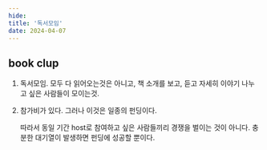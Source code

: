 ```yaml
---
hide:
title: '독서모임'
date: 2024-04-07
---
```


## book clup

1. 독서모임. 모두 다 읽어오는것은 아니고, 책 소개를 보고, 듣고 자세히 이야기 나누고 싶은 사람들이 모이는것.

2. 참가비가 있다. 그러나 이것은 일종의 펀딩이다.

   따라서 동일 기간 host로 참여하고 싶은 사람들끼리 경쟁을 벌이는 것이 아니다. 충분한 대기열이 발생하면
   펀딩에 성공할 뿐이다.
